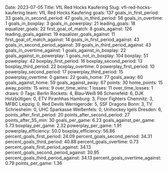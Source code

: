 Date: 2023-07-05
Title: VfL Red Hocks Kaufering
Slug: vfl-red-hocks-kaufering
team: VfL Red Hocks Kaufering
goals: 137
goals_in_first_period: 33
goals_in_second_period: 47
goals_in_third_period: 56
goals_in_overtime: 1
goals_in_boxplay: 3
goals_in_powerplay: 21
leading_goals: 18
equalizer_goals: 22
first_goal_of_match: 8
goals_against: 126
leading_goals_against: 19
equalizer_goals_against: 11
first_goal_of_match_against: 14
goals_in_first_period_against: 43
goals_in_second_period_against: 39
goals_in_third_period_against: 43
goals_in_overtime_against: 1
goals_against_in_boxplay: 22
goals_against_in_powerplay: 1
goals_not_in_boxplay: 104
boxplay: 51
powerplay: 42
boxplay_first_period: 16
boxplay_second_period: 13
boxplay_third_period: 22
boxplay_overtime: 0
powerplay_first_period: 10
powerplay_second_period: 17
powerplay_third_period: 15
powerplay_overtime: 0
games: 22
goals_home: 77
goals_away: 60
goals_against_home: 59
goals_against_away: 67
points: 30
home_points: 15
away_points: 15
wins: 9
over_time_wins: 1
losses: 11
over_time_losses: 1
draws: 0
Tags:  Berlin Rockets: 4,  Blau-Weiß 96 Schenefeld: 6,  DJK Holzbüttgen: 0,  ETV Piranhhas Hamburg: 3,  Floor Fighters Chemnitz: 3,  MFBC Leipzig: 0,  Red Devils Wernigerode: 5,  SSF Dragons Bonn: 3,  TV Schriesheim: 0,  UHC Sparkasse Weißenfels: 0,  Unihockey Igels Dresden: 6,
points_after_first_period: 20
points_after_second_period: 27
points_after_55_min: 30
goals_per_game: 6.23
goals_against_per_game: 5.73
boxplay_per_game: 2.32
powerplay_per_game: 1.91
powerplay_efficiency: 50.0
boxplay_efficiency: 56.86
percent_goals_first_period: 24.09
percent_goals_second_period: 34.31
percent_goals_third_period: 40.88
percent_goals_overtime: 0.73
percent_goals_first_period_against: 34.13
percent_goals_second_period_against: 30.95
percent_goals_third_period_against: 34.13
percent_goals_overtime_against: 0.79
points_per_game: 1.36
